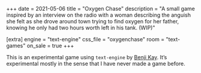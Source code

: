 +++
date = 2021-05-06
title = "Oxygen Chase"
description = "A small game inspired by an interview on the radio with a woman describing the anguish she felt as she drove around town trying to find oxygen for her father, knowing he only had two hours worth left in his tank. (WIP)"

[extra]
engine = "text-engine"
css_file = "oxygenchase"
room = "text-games"
on_sale = true
+++

This is an experimental game using `text-engine` by [Benji Kay](https://github.com/okaybenji/). It’s experimental mostly in the sense that I have never made a game before.
